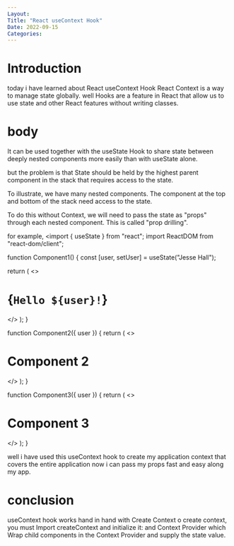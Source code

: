 ```yaml
---
Layout:
Title: "React useContext Hook"
Date: 2022-09-15
Categories:
---
```


# Introduction
today i have learned about React useContext Hook
React Context is a way to manage state globally.
well Hooks are a feature in React that allow us to use state and other React features without writing classes.
# body

It can be used together with the useState Hook to share state between deeply nested components more easily than with useState alone.

but the problem is that State should be held by the highest parent component in the stack that requires access to the state.

To illustrate, we have many nested components. The component at the top and bottom of the stack need access to the state.

To do this without Context, we will need to pass the state as "props" through each nested component. This is called "prop drilling".

for example, <import { useState } from "react";
import ReactDOM from "react-dom/client";

function Component1() {
  const [user, setUser] = useState("Jesse Hall");

  return (
    <>
      <h1>{`Hello ${user}!`}</h1>
      <Component2 user={user} />
    </>
  );
}

function Component2({ user }) {
  return (
    <>
      <h1>Component 2</h1>
      <Component3 user={user} />
    </>
  );
}

function Component3({ user }) {
  return (
    <>
      <h1>Component 3</h1>
      <Component4 user={user} />
    </>
  );
}
>

well i have used this useContext hook to create my application context that covers the entire application
now i can pass my props fast and easy along my app.

# conclusion
useContext hook works hand in hand with Create Context o create context, you must Import createContext and initialize it: and Context Provider which Wrap child components in the Context Provider and supply the state value.